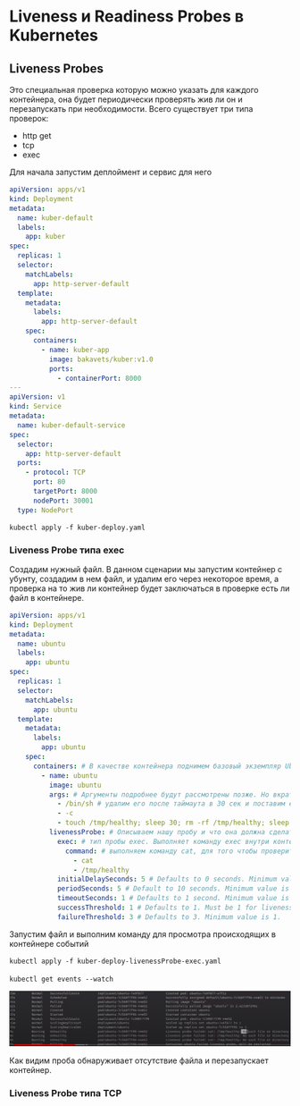 # Liveness и Readiness Probes в Kubernetes

## Liveness Probes

Это специальная проверка которую можно указать для каждого контейнера, она будет периодически проверять жив ли он и
перезапускать при необходимости. Всего существует три типа проверок:

- http get
- tcp
- exec

Для начала запустим деплоймент и сервис для него

```yaml
apiVersion: apps/v1
kind: Deployment
metadata:
  name: kuber-default
  labels:
    app: kuber
spec:
  replicas: 1
  selector:
    matchLabels:
      app: http-server-default
  template:
    metadata:
      labels:
        app: http-server-default
    spec:
      containers:
        - name: kuber-app
          image: bakavets/kuber:v1.0
          ports:
            - containerPort: 8000
---
apiVersion: v1
kind: Service
metadata:
  name: kuber-default-service
spec:
  selector:
    app: http-server-default
  ports:
    - protocol: TCP
      port: 80
      targetPort: 8000
      nodePort: 30001
  type: NodePort
```

    kubectl apply -f kuber-deploy.yaml

### Liveness Probe типа exec

Создадим нужный файл. В данном сценарии мы запустим контейнер с убунту, создадим в нем файл, и удалим его через
некоторое время, а проверка на то жив ли контейнер будет заключаться в проверке есть ли файл в контейнере.

```yaml
apiVersion: apps/v1
kind: Deployment
metadata:
  name: ubuntu
  labels:
    app: ubuntu
spec:
  replicas: 1
  selector:
    matchLabels:
      app: ubuntu
  template:
    metadata:
      labels:
        app: ubuntu
    spec:
      containers: # В качестве контейнера поднимем базовый экземпляр Ubuntu
        - name: ubuntu
          image: ubuntu
          args: # Аргументы подробнее будут рассмотрены позже. Но вкратце мы создадим файл с именем healthy, затем  
            - /bin/sh # удалим его после таймаута в 30 сек и поставим еще один таймаут на 600 сек.
            - -c
            - touch /tmp/healthy; sleep 30; rm -rf /tmp/healthy; sleep 600
          livenessProbe: # Описываем нашу пробу и что она должна сделать
            exec: # тип пробы exec. Выполняет команду exec внутри контейнера и смотрит на возвращаемое ей значение (0 - успешно, остальное - нет). 
              command: # выполняем команду cat, для того чтобы проверить существует ли файл.
                - cat
                - /tmp/healthy
            initialDelaySeconds: 5 # Defaults to 0 seconds. Minimum value is 0.
            periodSeconds: 5 # Default to 10 seconds. Minimum value is 1.
            timeoutSeconds: 1 # Defaults to 1 second. Minimum value is 1.
            successThreshold: 1 # Defaults to 1. Must be 1 for liveness and startup Probes. Minimum value is 1.
            failureThreshold: 3 # Defaults to 3. Minimum value is 1.
```

Запустим файл и выполним команду для просмотра происходящих в контейнере событий

    kubectl apply -f kuber-deploy-livenessProbe-exec.yaml

    kubectl get events --watch

![img.png](img.png)

Как видим проба обнаруживает отсутствие файла и перезапускает контейнер.

### Liveness Probe типа TCP

